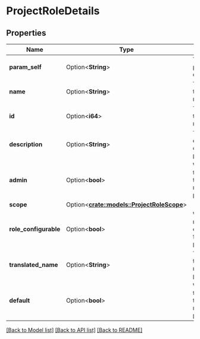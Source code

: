 # ProjectRoleDetails

## Properties

Name | Type | Description | Notes
------------ | ------------- | ------------- | -------------
**param_self** | Option<**String**> | The URL the project role details. | [optional][readonly]
**name** | Option<**String**> | The name of the project role. | [optional]
**id** | Option<**i64**> | The ID of the project role. | [optional][readonly]
**description** | Option<**String**> | The description of the project role. | [optional][readonly]
**admin** | Option<**bool**> | Whether this role is the admin role for the project. | [optional][readonly]
**scope** | Option<[**crate::models::ProjectRoleScope**](ProjectRole_scope.md)> |  | [optional]
**role_configurable** | Option<**bool**> | Whether the roles are configurable for this project. | [optional][readonly]
**translated_name** | Option<**String**> | The translated name of the project role. | [optional]
**default** | Option<**bool**> | Whether this role is the default role for the project. | [optional][readonly]

[[Back to Model list]](../README.md#documentation-for-models) [[Back to API list]](../README.md#documentation-for-api-endpoints) [[Back to README]](../README.md)



